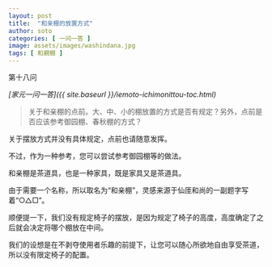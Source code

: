 ```yaml
---
layout: post
title:  "和亲棚的放置方式"
author: soto
categories: [ 一问一答 ]
image: assets/images/washindana.jpg
tags: [ 和親棚 ]
---
```


第十八问

*[家元一问一答]({{ site.baseurl }}/iemoto-ichimonittou-toc.html)*

> 关于和亲棚的点前。大、中、小的棚放置的方式是否有规定？另外，点前是否应该参考御园棚、春秋棚的方式？

关于摆放方式并没有具体规定，点前也请随意发挥。

不过，作为一种参考，您可以尝试参考御园棚等的做法。

和亲棚是茶道具，也是一种家具，既是家具又是茶道具。

由于需要一个名称，所以取名为“和亲棚”，灵感来源于仙厓和尚的一副题字写着“○△□”。

顺便提一下，我们没有规定椅子的摆放，是因为规定了椅子的高度，高度确定了之后就会决定将哪个棚放在中间。

我们的设想是在不剥夺使用者乐趣的前提下，让您可以随心所欲地自由享受茶道，所以没有限定椅子的配置。
